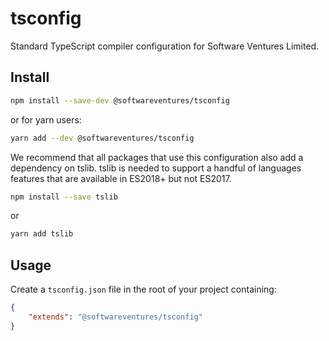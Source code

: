 # tsconfig

Standard TypeScript compiler configuration for Software Ventures Limited.

## Install

```bash
npm install --save-dev @softwareventures/tsconfig
```

or for yarn users:

```bash
yarn add --dev @softwareventures/tsconfig
```

We recommend that all packages that use this configuration also add a dependency
on tslib. tslib is needed to support a handful of languages features that are
available in ES2018+ but not ES2017.

```bash
npm install --save tslib
```

or

```bash
yarn add tslib
```

## Usage

Create a `tsconfig.json` file in the root of your project containing:

```json
{
    "extends": "@softwareventures/tsconfig"
}
```
